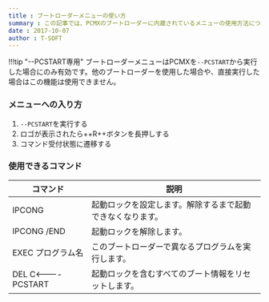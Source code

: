 ```yaml
---
title : ブートローダーメニューの使い方
summary : この記事では、PCMXのブートローダーに内蔵されているメニューの使用方法について説明します。
date : 2017-10-07
author : T-SOFT
---
```


!!!tip "--PCSTART専用"
    ブートローダーメニューはPCMXを`--PCSTART`から実行した場合にのみ有効です。他のブートローダーを使用した場合や、直接実行した場合はこの機能は使用できません。

### メニューへの入り方
1. `--PCSTART`を実行する
2. ロゴが表示されたら++R++ボタンを長押しする
3. コマンド受付状態に遷移する

### 使用できるコマンド
|コマンド|説明|
|---|---|
|IPCONG|起動ロックを設定します。解除するまで起動できなくなります。|
|IPCONG /END|起動ロックを解除します。|
|EXEC プログラム名|このブートローダーで異なるプログラムを実行します。|
|DEL C<----PCSTART|起動ロックを含むすべてのブート情報をリセットします。|
